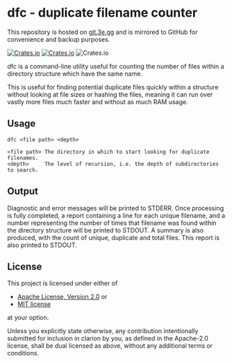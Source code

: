 # dfc - duplicate filename counter

This repository is hosted on [git.3e.gg](https://git.3e.gg/acampbell/dfc) and is
mirrored to GitHub for convenience and backup purposes.

[![Crates.io](https://img.shields.io/crates/v/dfc?logo=rust&style=flat-square)](https://crates.io/crates/dfc)
[![Crates.io](https://img.shields.io/static/v1?label=github%20mirror&message=abc/dfc&color=blue&style=flat-square&logo=github)](https://github.com/abc/dfc)
![Crates.io](https://img.shields.io/crates/l/dfc?style=flat-square)

dfc is a command-line utility useful for counting the number of files 
within a directory structure which have the same name.

This is useful for finding potential duplicate files quickly within a 
structure without looking at file sizes or hashing the files, meaning 
it can run over vastly more files much faster and without as much RAM 
usage.

## Usage
```
dfc <file path> <depth>

<file path> The directory in which to start looking for duplicate filenames.
<depth>     The level of recursion, i.e. the depth of subdirectories to search.
```

## Output

Diagnostic and error messages will be printed to STDERR. Once processing
is fully completed, a report containing a line for each unique filename,
and a number representing the number of times that filename was found
within the directory structure will be printed to STDOUT. A summary is
also produced, with the count of unique, duplicate and total files.
This report is also printed to STDOUT.

## License

This project is licensed under either of

- <a href="LICENSE-APACHE">Apache License, Version 2.0</a> or
- <a href="LICENSE-MIT">MIT license</a>

at your option.

Unless you explicitly state otherwise, any contribution intentionally submitted
for inclusion in clarion by you, as defined in the Apache-2.0 license, shall be 
dual licensed as above, without any additional terms or conditions.
